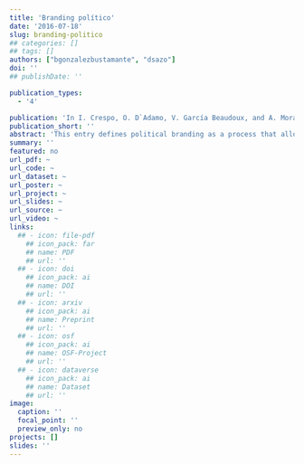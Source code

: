 ```yaml
---
title: 'Branding político'
date: '2016-07-18'
slug: branding-politico
## categories: []
## tags: []
authors: ["bgonzalezbustamante", "dsazo"]
doi: ''
## publishDate: ''

publication_types:
  - '4'

publication: 'In I. Crespo, O. D`Adamo, V. García Beaudoux, and A. Mora (eds.), *Diccionario Enciclopédico de Comunicación Política. 2nd Edition* (pp. 48-50). Madrid: Centro de Estudios Políticos y Constitucionales'
publication_short: ''
abstract: 'This entry defines political branding as a process that allows candidates and governments to build a positive public image. In this process, the proper management of resources and capitals is associated with brand equity and positive perception.'
summary: ''
featured: no
url_pdf: ~
url_code: ~
url_dataset: ~
url_poster: ~
url_project: ~
url_slides: ~
url_source: ~
url_video: ~
links:
  ## - icon: file-pdf
    ## icon_pack: far
    ## name: PDF
    ## url: ''
  ## - icon: doi
    ## icon_pack: ai
    ## name: DOI
    ## url: ''
  ## - icon: arxiv
    ## icon_pack: ai
    ## name: Preprint
    ## url: ''
  ## - icon: osf
    ## icon_pack: ai
    ## name: OSF-Project
    ## url: ''
  ## - icon: dataverse
    ## icon_pack: ai
    ## name: Dataset
    ## url: ''
image:
  caption: ''
  focal_point: ''
  preview_only: no
projects: []
slides: ''
---
```

